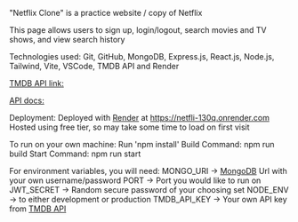 "Netflix Clone"
is a practice website / copy of Netflix

This page allows users to sign up, login/logout, search movies and TV shows, and view search history

Technologies used: 
Git, GitHub, MongoDB, Express.js, React.js, Node.js, Tailwind, Vite, VSCode, TMDB API and Render 


[TMDB API link: ](https://www.themoviedb.org/?language=en-US)

[API docs:](https://developer.themoviedb.org/reference/intro/getting-started)



Deployment:
Deployed with [Render](https://render.com/) at https://netfli-130q.onrender.com
Hosted using free tier, so may take some time to load on first visit

To run on your own machine:
Run 'npm install' 
Build Command: npm run build
Start Command: npm run start

For environment variables, you will need: 
MONGO_URI -> [MongoDB](https://www.mongodb.com/) Url with your own username/password 
PORT -> Port you would like to run on 
JWT_SECRET -> Random secure password of your choosing
set NODE_ENV -> to either development or production
TMDB_API_KEY -> Your own API key from [TMDB API](https://developer.themoviedb.org/docs/getting-started)

